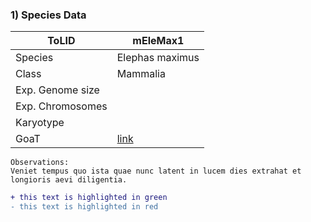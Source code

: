 

### 1) Species Data

| ToLID            | mEleMax1        |
| ---------------- | --------------- |
| Species          | Elephas maximus |
| Class            | Mammalia        |
| Exp. Genome size |                 |
| Exp. Chromosomes |                 |
| Karyotype        |                 |
| GoaT             | [link](https://goat.genomehubs.org/record?recordId=9783&result=taxon&taxonomy=ncbi#Elephas%20maximus) |

```
Observations:
Veniet tempus quo ista quae nunc latent in lucem dies extrahat et longioris aevi diligentia.
```
```diff
+ this text is highlighted in green
- this text is highlighted in red
```
